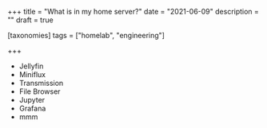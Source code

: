 +++
title = "What is in my home server?"
date = "2021-06-09"
description = ""
draft = true

[taxonomies]
tags = ["homelab", "engineering"]

+++

- Jellyfin
- Miniflux
- Transmission
- File Browser
- Jupyter
- Grafana
- mmm